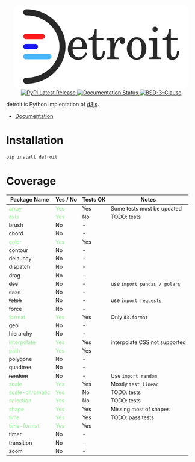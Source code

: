 <p align="center">
    <img style="border-radius:15px" src="https://raw.githubusercontent.com/bourbonut/detroit/main/docs/source/_static/logo.png"></img>
    <br />
    <a href="https://pypi.org/project/detroit/">
        <img src="https://img.shields.io/pypi/v/detroit.svg?style=flat&logo=pypi" alt="PyPI Latest Release">
    </a>
    <a href='https://detroit.readthedocs.io/en/latest/?badge=latest'>
        <img src='https://readthedocs.org/projects/detroit/badge/?version=latest' alt='Documentation Status' />
    </a>
    <a href="https://img.shields.io/badge/license-MIT-red.svg?style=flat">
        <img src="https://img.shields.io/badge/License-BSD%203--Clause-blue.svg" alt="BSD-3-Clause">
    </a>
</p>

detroit is Python implentation of [d3js](https://d3js.org/).

- [Documentation](https://detroit.readthedocs.io/en/latest/)

# Installation

```sh
pip install detroit
```

# Coverage

| Package Name                                           | Yes / No                                   | Tests OK | Notes                         |
|--------------------------------------------------------|--------------------------------------------|----------|-------------------------------|
| <span style="color:lightgreen;">array</span>           | <span style="color:lightgreen;">Yes</span> | Yes      | Some tests must be updated    |
| <span style="color:lightgreen;">axis</span>            | <span style="color:lightgreen;">Yes</span> | No       | TODO: tests                   |
| brush                                                  | No                                         | -        |                               |
| chord                                                  | No                                         | -        |                               |
| <span style="color:lightgreen;">color</span>           | <span style="color:lightgreen;">Yes</span> | Yes      |                               |
| contour                                                | No                                         | -        |                               |
| delaunay                                               | No                                         | -        |                               |
| dispatch                                               | No                                         | -        |                               |
| drag                                                   | No                                         | -        |                               |
| <del>dsv</del>                                         | No                                         | -        | use `import pandas / polars`  |
| ease                                                   | No                                         | -        |                               |
| <del>fetch</del>                                       | No                                         | -        | use `import requests`         |
| force                                                  | No                                         | -        |                               |
| <span style="color:lightgreen;">format</span>          | <span style="color:lightgreen;">Yes</span> | Yes      | Only `d3.format`              |
| geo                                                    | No                                         | -        |                               |
| hierarchy                                              | No                                         | -        |                               |
| <span style="color:lightgreen;">interpolate</span>     | <span style="color:lightgreen;">Yes</span> | Yes      | interpolate CSS not supported |
| <span style="color:lightgreen;">path</span>            | <span style="color:lightgreen;">Yes</span> | Yes      |                               |
| polygone                                               | No                                         | -        |                               |
| quadtree                                               | No                                         | -        |                               |
| <del>random</del>                                      | No                                         | -        | Use `import random`           |
| <span style="color:lightgreen;">scale</span>           | <span style="color:lightgreen;">Yes</span> | Yes      | Mostly `test_linear`          |
| <span style="color:lightgreen;">scale-chromatic</span> | <span style="color:lightgreen;">Yes</span> | No       | TODO: tests                   |
| <span style="color:lightgreen;">selection</span>       | <span style="color:lightgreen;">Yes</span> | No       | TODO: tests                   |
| <span style="color:lightgreen;">shape</span>           | <span style="color:lightgreen;">Yes</span> | Yes      | Missing most of shapes        |
| <span style="color:lightgreen;">time</span>            | <span style="color:lightgreen;">Yes</span> | Yes      | TODO: pass tests              |
| <span style="color:lightgreen;">time-format</span>     | <span style="color:lightgreen;">Yes</span> | Yes      |                               |
| timer                                                  | No                                         | -        |                               |
| transition                                             | No                                         | -        |                               |
| zoom                                                   | No                                         | -        |                               |
